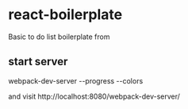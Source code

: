 # react-boilerplate
Basic to do list boilerplate from

## start server

webpack-dev-server --progress --colors

and visit http://localhost:8080/webpack-dev-server/
